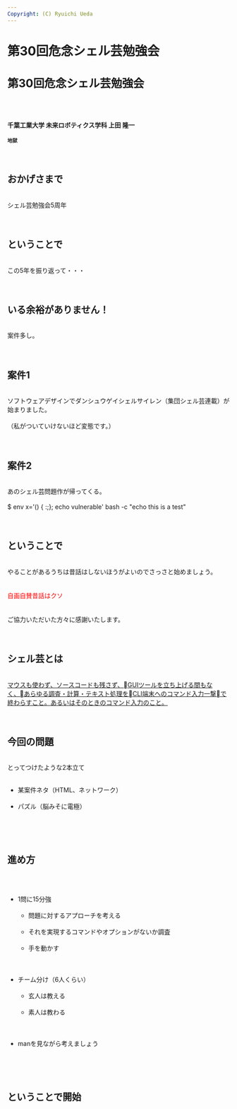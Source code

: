 ```yaml
---
Copyright: (C) Ryuichi Ueda
---
```


# 第30回危念シェル芸勉強会
<h1 style="font-size: 180%;">第30回危念シェル芸勉強会</h1><br />
&nbsp;<br />
<br />
<strong>千葉工業大学 未来ロボティクス学科 上田 隆一</strong><br />
<br />
<strong style="font-size: 80%;">地獄</strong><br />
<br />
<!--nextpage--><br />
<h2>おかげさまで</h2><br />
シェル芸勉強会5周年<br />
<br />
<!--nextpage--><br />
<h2>ということで</h2><br />
この5年を振り返って・・・<br />
<br />
<!--nextpage--><br />
<h2>いる余裕がありません！</h2><br />
案件多し。<br />
<br />
<!--nextpage--><br />
<h2>案件1</h2><br />
ソフトウェアデザインでダンシュウゲイシェルサイレン（集団シェル芸連載）が始まりました。<br />
<br />
（私がついていけないほど変態です。）<br />
<br />
<!--nextpage--><br />
<h2>案件2</h2><br />
あのシェル芸問題作が帰ってくる。<br />
<br />
$ env x='() { :;}; echo vulnerable' bash -c "echo this is a test"<br />
<br />
<!--nextpage--><br />
<h2>ということで</h2><br />
やることがあるうちは昔話はしないほうがよいのでさっさと始めましょう。<br />
<br />
<br />
<span style="color: #ff0000;">自画自賛昔話はクソ</span><br />
<br />
<br />
ご協力いただいた方々に感謝いたします。<br />
<br />
<!--nextpage--><br />
<h2>シェル芸とは</h2><br />
<a href="https://blog.ueda.asia/?page_id=1434" target="_blank" rel="noopener noreferrer">マウスも使わず、ソースコードも残さず、GUIツールを立ち上げる間もなく、あらゆる調査・計算・テキスト処理をCLI端末へのコマンド入力一撃で終わらすこと。あるいはそのときのコマンド入力のこと。</a><br />
<br />
<!--nextpage--><br />
<h2>今回の問題</h2><br />
とってつけたような2本立て<br />
<ul><br />
 	<li>某案件ネタ（HTML、ネットワーク）</li><br />
 	<li>パズル（脳みそに電極）</li><br />
</ul><br />
<!--nextpage--><br />
<h2>進め方</h2><br />
<ul><br />
 	<li>1問に15分強<br />
<ul><br />
 	<li>問題に対するアプローチを考える</li><br />
 	<li>それを実現するコマンドやオプションがないか調査</li><br />
 	<li>手を動かす</li><br />
</ul><br />
</li><br />
 	<li>チーム分け（6人くらい）<br />
<ul><br />
 	<li>玄人は教える</li><br />
 	<li>素人は教わる</li><br />
</ul><br />
</li><br />
 	<li>manを見ながら考えましょう</li><br />
</ul><br />
<!--nextpage--><br />
<h2>ということで開始</h2>
